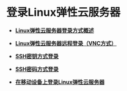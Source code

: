# 登录Linux弹性云服务器<a name="ZH-CN_TOPIC_0030831990"></a>

-   **[Linux弹性云服务器登录方式概述](Linux弹性云服务器登录方式概述.md)**  

-   **[Linux弹性云服务器远程登录（VNC方式）](Linux弹性云服务器远程登录（VNC方式）.md)**  

-   **[SSH密钥方式登录](SSH密钥方式登录.md)**  

-   **[SSH密码方式登录](SSH密码方式登录.md)**  

-   **[在移动设备上登录Linux弹性云服务器](在移动设备上登录Linux弹性云服务器.md)**  


